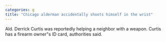 ```yaml
---
categories: g
title: "Chicago alderman accidentally shoots himself in the wrist"
---
```

Ald. Derrick Curtis was reportedly helping a neighbor with a weapon. Curtis has a firearm owner"s ID card, authorities said.